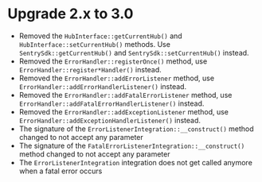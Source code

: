 # Upgrade 2.x to 3.0

- Removed the `HubInterface::getCurrentHub()` and `HubInterface::setCurrentHub()` methods. Use `SentrySdk::getCurrentHub()` and `SentrySdk::setCurrentHub()` instead.
- Removed the `ErrorHandler::registerOnce()` method, use `ErrorHandler::register*Handler()` instead.
- Removed the `ErrorHandler::addErrorListener` method, use `ErrorHandler::addErrorHandlerListener()` instead.
- Removed the `ErrorHandler::addFatalErrorListener` method, use `ErrorHandler::addFatalErrorHandlerListener()` instead.
- Removed the `ErrorHandler::addExceptionListener` method, use `ErrorHandler::addExceptionHandlerListener()` instead.
- The signature of the `ErrorListenerIntegration::__construct()` method changed to not accept any parameter
- The signature of the `FatalErrorListenerIntegration::__construct()` method changed to not accept any parameter
- The `ErrorListenerIntegration` integration does not get called anymore when a fatal error occurs
